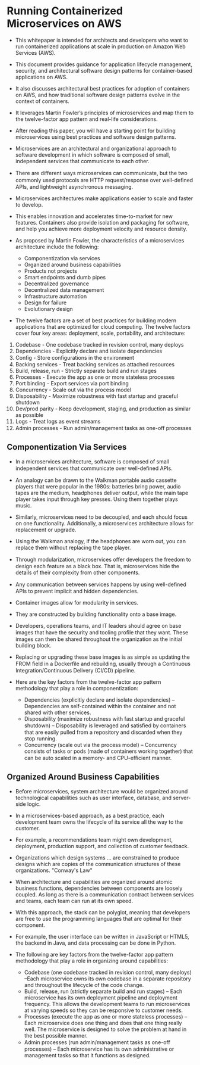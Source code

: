 # Running Containerized Microservices on AWS

- This whitepaper is intended for architects and developers who want to run containerized applications at scale in production on Amazon Web Services (AWS). 
- This document provides guidance for application lifecycle management, security, and architectural software design patterns for container-based applications on AWS.

- It also discusses architectural best practices for adoption of containers on AWS, and how traditional software design patterns evolve in the context of containers. 

- It leverages Martin Fowler’s principles of microservices and map them to the twelve-factor app pattern and real-life considerations. 
- After reading this paper, you will have a starting point for building microservices using best practices and software design patterns.
- Microservices are an architectural and organizational approach to software development in which software is composed of small, independent services that communicate to each other.
- There are diﬀerent ways microservices can communicate, but the two commonly used protocols are HTTP request/response over well-deﬁned APIs, and lightweight asynchronous messaging.
- Microservices architectures make applications easier to scale and faster to develop.
- This enables innovation and accelerates time-to-market for new features. Containers also provide isolation and packaging for software, and help you achieve more deployment velocity and resource density.

- As proposed by Martin Fowler, the characteristics of a microservices architecture include the following:
  - Componentization via services
  - Organized around business capabilities
  - Products not projects
  - Smart endpoints and dumb pipes
  - Decentralized governance
  - Decentralized data management
  - Infrastructure automation
  - Design for failure
  - Evolutionary design

- The twelve factors are a set of best practices for building modern applications that are optimized for cloud computing. The twelve factors cover four key areas: deployment, scale, portability, and architecture:

 1. Codebase - One codebase tracked in revision control, many deploys
 2. Dependencies - Explicitly declare and isolate dependencies
 3. Conﬁg - Store conﬁgurations in the environment
 4. Backing services - Treat backing services as attached resources
 5. Build, release, run - Strictly separate build and run stages
 6. Processes - Execute the app as one or more stateless processes
 7. Port binding - Export services via port binding
 8. Concurrency - Scale out via the process model
 9. Disposability - Maximize robustness with fast startup and graceful shutdown
 10. Dev/prod parity - Keep development, staging, and production as similar as possible
 11. Logs - Treat logs as event streams
 12. Admin processes - Run admin/management tasks as one-oﬀ processes


## Componentization Via Services

- In a microservices architecture, software is composed of small independent services that communicate over well-deﬁned APIs.
- An analogy can be drawn to the Walkman portable audio cassette players that were popular in the 1980s: batteries bring power, audio tapes are the medium, headphones deliver output, while the main tape player takes input through key presses. Using them together plays music.
- Similarly, microservices need to be decoupled, and each should focus on one functionality. Additionally, a microservices architecture allows for replacement or upgrade. 

- Using the Walkman analogy, if the headphones are worn out, you can replace them without replacing the tape player. 
- Through modularization, microservices oﬀer developers the freedom to design each feature as a black box. That is, microservices hide the details of their complexity from other components. 
- Any communication between services happens by using well-deﬁned APIs to prevent implicit and hidden dependencies.
- Container images allow for modularity in services. 
- They are constructed by building functionality onto a base image. 
- Developers, operations teams, and IT leaders should agree on base images that have the security and tooling proﬁle that they want. These images can then be shared throughout the organization as the initial building block. 
- Replacing or upgrading these base images is as simple as updating the FROM ﬁeld in a Dockerﬁle and rebuilding, usually through a Continuous Integration/Continuous Delivery (CI/CD) pipeline.

- Here are the key factors from the twelve-factor app pattern methodology that play a role in componentization:
  - Dependencies (explicitly declare and isolate dependencies) – Dependencies are self-contained within the container and not shared with other services.
  - Disposability (maximize robustness with fast startup and graceful shutdown) – Disposability is leveraged and satisﬁed by containers that are easily pulled from a repository and discarded when they stop running.
  - Concurrency (scale out via the process model) – Concurrency consists of tasks or pods (made of containers working together) that can be auto scaled in a memory- and CPU-eﬃcient manner.


## Organized Around Business Capabilities
- Before microservices, system architecture would be organized around technological capabilities such as user interface, database, and server-side logic. 
- In a microservices-based approach, as a best practice, each development team owns the lifecycle of its service all the way to the customer. 
- For example, a recommendations team might own development, deployment, production support, and collection of customer feedback.
- Organizations which design systems ... are constrained to produce designs which are copies of the communication structures of these organizations. "Conway's Law"
- When architecture and capabilities are organized around atomic business functions, dependencies between components are loosely coupled. As long as there is a communication contract between services and teams, each team can run at its own speed. 
- With this approach, the stack can be polyglot, meaning that developers are free to use the programming languages that are optimal for their component.
- For example, the user interface can be written in JavaScript or HTML5, the backend in Java, and data processing can be done in Python.

- The following are key factors from the twelve-factor app pattern methodology that play a role in organizing around capabilities:
   - Codebase (one codebase tracked in revision control, many deploys) –Each microservice owns its own codebase in a separate repository and throughout the lifecycle of the code change.
   - Build, release, run (strictly separate build and run stages) – Each microservice has its own deployment pipeline and deployment frequency. This allows the development teams to run microservices at varying speeds so they can be responsive to customer needs.
   - Processes (execute the app as one or more stateless processes) – Each microservice does one thing and does that one thing really well. The microservice is designed to solve the problem at hand in the best possible manner.
   - Admin processes (run admin/management tasks as one-oﬀ processes) – Each microservice has its own administrative or management tasks so that it functions as designed. 


